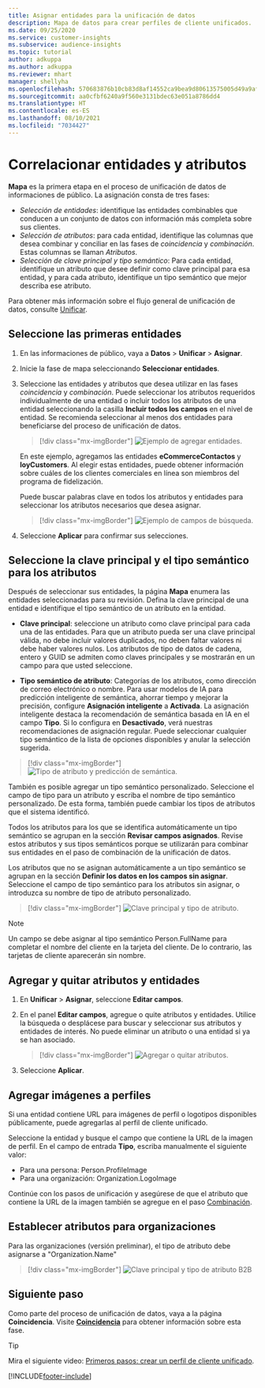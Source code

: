 ```yaml
---
title: Asignar entidades para la unificación de datos
description: Mapa de datos para crear perfiles de cliente unificados.
ms.date: 09/25/2020
ms.service: customer-insights
ms.subservice: audience-insights
ms.topic: tutorial
author: adkuppa
ms.author: adkuppa
ms.reviewer: mhart
manager: shellyha
ms.openlocfilehash: 570683876b10cb83d8af14552ca9bea9d80613575005d49a9af37cc16b8e75c9
ms.sourcegitcommit: aa0cfbf6240a9f560e3131bdec63e051a8786dd4
ms.translationtype: HT
ms.contentlocale: es-ES
ms.lasthandoff: 08/10/2021
ms.locfileid: "7034427"
---
```

# <a name="map-entities-and-attributes"></a>Correlacionar entidades y atributos

**Mapa** es la primera etapa en el proceso de unificación de datos de informaciones de público. La asignación consta de tres fases:

- *Selección de entidades*: identifique las entidades combinables que conducen a un conjunto de datos con información más completa sobre sus clientes.
- *Selección de atributos*: para cada entidad, identifique las columnas que desea combinar y conciliar en las fases de *coincidencia* y *combinación*. Estas columnas se llaman *Atributos*.
- *Selección de clave principal y tipo semántico*: Para cada entidad, identifique un atributo que desee definir como clave principal para esa entidad, y para cada atributo, identifique un tipo semántico que mejor describa ese atributo.

Para obtener más información sobre el flujo general de unificación de datos, consulte [Unificar](data-unification.md).

## <a name="select-the-first-entities"></a>Seleccione las primeras entidades

1. En las informaciones de público, vaya a **Datos** > **Unificar** > **Asignar**.

2. Inicie la fase de mapa seleccionando **Seleccionar entidades**.

3. Seleccione las entidades y atributos que desea utilizar en las fases *coincidencia* y *combinación*. Puede seleccionar los atributos requeridos individualmente de una entidad o incluir todos los atributos de una entidad seleccionando la casilla **Incluir todos los campos** en el nivel de entidad. Se recomienda seleccionar al menos dos entidades para beneficiarse del proceso de unificación de datos.

   > [!div class="mx-imgBorder"]
   > ![Ejemplo de agregar entidades.](media/data-manager-configure-map-add-entities-example.png "Ejemplo de agregar entidades")

   En este ejemplo, agregamos las entidades **eCommerceContactos** y **loyCustomers**. Al elegir estas entidades, puede obtener información sobre cuáles de los clientes comerciales en línea son miembros del programa de fidelización.
   
   Puede buscar palabras clave en todos los atributos y entidades para seleccionar los atributos necesarios que desea asignar.
   
     > [!div class="mx-imgBorder"]
   > ![Ejemplo de campos de búsqueda.](media/data-manager-configure-map-search-fields-example.png "Ejemplo de campos de búsqueda")

4. Seleccione **Aplicar** para confirmar sus selecciones.

## <a name="select-primary-key-and-semantic-type-for-attributes"></a>Seleccione la clave principal y el tipo semántico para los atributos

Después de seleccionar sus entidades, la página **Mapa** enumera las entidades seleccionadas para su revisión. Defina la clave principal de una entidad e identifique el tipo semántico de un atributo en la entidad.

- **Clave principal**: seleccione un atributo como clave principal para cada una de las entidades. Para que un atributo pueda ser una clave principal válida, no debe incluir valores duplicados, no deben faltar valores ni debe haber valores nulos. Los atributos de tipo de datos de cadena, entero y GUID se admiten como claves principales y se mostrarán en un campo para que usted seleccione.

- **Tipo semántico de atributo**: Categorías de los atributos, como dirección de correo electrónico o nombre. Para usar modelos de IA para predicción inteligente de semántica, ahorrar tiempo y mejorar la precisión, configure **Asignación inteligente** a **Activada**. La asignación inteligente destaca la recomendación de semántica basada en IA en el campo **Tipo**. Si lo configura en **Desactivado**, verá nuestras recomendaciones de asignación regular. Puede seleccionar cualquier tipo semántico de la lista de opciones disponibles y anular la selección sugerida.

> [!div class="mx-imgBorder"]
> ![Tipo de atributo y predicción de semántica.](media/data-manager-configure-map-add-attributes-semantic-prediction.png "Tipo de atributo y predicción de semántica")

También es posible agregar un tipo semántico personalizado. Seleccione el campo de tipo para un atributo y escriba el nombre de tipo semántico personalizado. De esta forma, también puede cambiar los tipos de atributos que el sistema identificó.

Todos los atributos para los que se identifica automáticamente un tipo semántico se agrupan en la sección **Revisar campos asignados**. Revise estos atributos y sus tipos semánticos porque se utilizarán para combinar sus entidades en el paso de combinación de la unificación de datos.

Los atributos que no se asignan automáticamente a un tipo semántico se agrupan en la sección **Definir los datos en los campos sin asignar**. Seleccione el campo de tipo semántico para los atributos sin asignar, o introduzca su nombre de tipo de atributo personalizado.

> [!div class="mx-imgBorder"]
> ![Clave principal y tipo de atributo.](media/data-manager-configure-map-add-attributes.png "Clave principal y tipo de atributo")

> [!NOTE]
> Un campo se debe asignar al tipo semántico Person.FullName para completar el nombre del cliente en la tarjeta del cliente. De lo contrario, las tarjetas de cliente aparecerán sin nombre. 

## <a name="add-and-remove-attributes-and-entities"></a>Agregar y quitar atributos y entidades

1. En **Unificar** > **Asignar**, seleccione **Editar campos**.

2. En el panel **Editar campos**, agregue o quite atributos y entidades. Utilice la búsqueda o desplácese para buscar y seleccionar sus atributos y entidades de interés. No puede eliminar un atributo o una entidad si ya se han asociado.

   > [!div class="mx-imgBorder"]
   > ![Agregar o quitar atributos.](media/configure-data-map-edit.png "Agregar o quitar atributos")

3. Seleccione **Aplicar**.

## <a name="add-images-to-profiles"></a>Agregar imágenes a perfiles

Si una entidad contiene URL para imágenes de perfil o logotipos disponibles públicamente, puede agregarlas al perfil de cliente unificado.

Seleccione la entidad y busque el campo que contiene la URL de la imagen de perfil. En el campo de entrada **Tipo**, escriba manualmente el siguiente valor: 
- Para una persona: Person.ProfileImage
- Para una organización: Organization.LogoImage

Continúe con los pasos de unificación y asegúrese de que el atributo que contiene la URL de la imagen también se agregue en el paso [Combinación](merge-entities.md).

## <a name="set-attributes-for-organizations"></a>Establecer atributos para organizaciones

Para las organizaciones (versión preliminar), el tipo de atributo debe asignarse a "Organization.Name"
> [!div class="mx-imgBorder"]
> ![Clave principal y tipo de atributo B2B](media/configure-data-map-edit-b2b.png "Clave principal y tipo de atributo B2B")

## <a name="next-step"></a>Siguiente paso

Como parte del proceso de unificación de datos, vaya a la página **Coincidencia**. Visite [**Coincidencia**](match-entities.md) para obtener información sobre esta fase.

> [!TIP]
> Mira el siguiente video: [Primeros pasos: crear un perfil de cliente unificado](https://youtu.be/oBfGEhucAxs).


[!INCLUDE[footer-include](../includes/footer-banner.md)]